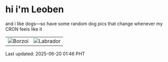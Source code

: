 # hi i'm Leoben

and i like dogs—so have some random dog pics that change whenever my CRON feels like it

|  |  |
|--------|----------|
| ![Borzoi](https://random-dog-vercel.vercel.app/api/random-borzoi?v=1750355168) | ![Labrador](https://random-dog-vercel.vercel.app/api/random-labrador?v=1750355168) |

Last updated: 2025-06-20 01:46 PHT

